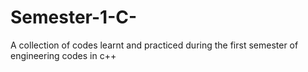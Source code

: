 # Semester-1-C-
A collection of codes learnt and practiced during the first semester of engineering codes in c++
